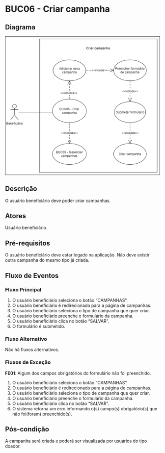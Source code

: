 # BUC06 - Criar campanha

## Diagrama
![BUC06](../../../../assets/images/casosDeUso/BUC06.png)

## Descrição
O usuário beneficiário deve poder criar campanhas.

## Atores
Usuário beneficiário.

## Pré-requisitos
O usuário beneficiário deve estar logado na aplicação.
Não deve existir outra campanha do mesmo tipo já criada.

## Fluxo de Eventos

### Fluxo Principal
1. O usuário beneficiário seleciona o botão “CAMPANHAS”.
2. O usuário beneficiário é redirecionado para a página de campanhas.
3. O usuário beneficiário seleciona o tipo de campanha que quer criar.
4. O usuário beneficiário preenche o formulário da campanha.
5. O usuário beneficiário clica no botão “SALVAR”.
6. O formulário é submetido.

### Fluxo Alternativo
Não há fluxos alternativos.

### Fluxos de Exceção
**FE01**: Algum dos campos obrigatórios do formulário não foi preenchido.
1. O usuário beneficiário seleciona o botão “CAMPANHAS”.
3. O usuário beneficiário é redirecionado para a página de campanhas.
4. O usuário beneficiário seleciona o tipo de campanha que quer criar.
5. O usuário beneficiário preenche o formulário da campanha.
6. O usuário beneficiário clica no botão “SALVAR”.
7. O sistema retorna um erro informando o(s) campo(s) obrigatório(s) que não foi(foram) preenchido(s).


## Pós-condição
A campanha será criada e poderá ser visualizada por usuários do tipo doador.

